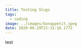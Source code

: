 ```yaml
---
title: Testing Slugs
tags:
  - coding
image: ../images/bonappetit.jpeg
date: 2020-06-29T21:31:16.177Z
---
```

test